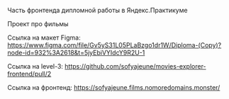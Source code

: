 Часть фронтенда дипломной работы в Яндекс.Практикуме 

Проект про фильмы

Ссылка на макет Figma: https://www.figma.com/file/Gv5yS31L05PLaBzgo1dr1W/Diploma-(Copy)?node-id=932%3A2618&t=5jyEbiVYIdcY9R2U-1

Ссылка на level-3: https://github.com/sofyajeune/movies-explorer-frontend/pull/2

Ссылка на фронтенд: https://sofyajeune.films.nomoredomains.monster/
